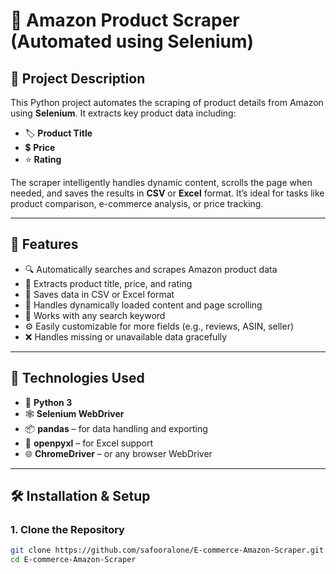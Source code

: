 # 🛒 Amazon Product Scraper (Automated using Selenium)

## 📖 Project Description

This Python project automates the scraping of product details from Amazon using **Selenium**. It extracts key product data including:

- 🏷️ **Product Title**
- 💲 **Price**
- ⭐ **Rating**

The scraper intelligently handles dynamic content, scrolls the page when needed, and saves the results in **CSV** or **Excel** format. It’s ideal for tasks like product comparison, e-commerce analysis, or price tracking.

---

## 🚀 Features

- 🔍 Automatically searches and scrapes Amazon product data
- 📄 Extracts product title, price, and rating
- 💾 Saves data in CSV or Excel format
- 🧠 Handles dynamically loaded content and page scrolling
- 🔁 Works with any search keyword
- ⚙️ Easily customizable for more fields (e.g., reviews, ASIN, seller)
- ❌ Handles missing or unavailable data gracefully

---

## 🧰 Technologies Used

- 🐍 **Python 3**
- 🕸️ **Selenium WebDriver**
- 📦 **pandas** – for data handling and exporting
- 📄 **openpyxl** – for Excel support
- 🌐 **ChromeDriver** – or any browser WebDriver

---

## 🛠️ Installation & Setup

### 1. Clone the Repository

```bash
git clone https://github.com/safooralone/E-commerce-Amazon-Scraper.git
cd E-commerce-Amazon-Scraper
